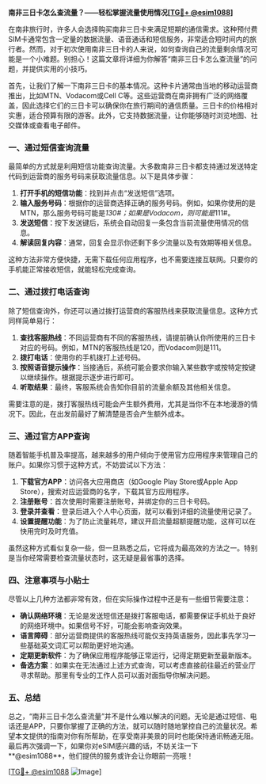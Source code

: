 **南非三日卡怎么查流量？——轻松掌握流量使用情况[[TG💪+ @esim1088](https://t.me/s/esim1088)]**

在南非旅行时，许多人会选择购买南非三日卡来满足短期的通信需求。这种预付费SIM卡通常包含一定量的数据流量、语音通话和短信服务，非常适合短时间内的旅行者。然而，对于初次使用南非三日卡的人来说，如何查询自己的流量剩余情况可能是一个小难题。别担心！这篇文章将详细为你解答“南非三日卡怎么查流量”的问题，并提供实用的小技巧。

首先，让我们了解一下南非三日卡的基本情况。这种卡片通常由当地的移动运营商推出，比如MTN、Vodacom或Cell C等。这些运营商在南非拥有广泛的网络覆盖，因此选择它们的三日卡可以确保你在旅行期间的通信质量。三日卡的价格相对实惠，适合预算有限的游客。此外，它支持数据流量，让你能够随时浏览地图、社交媒体或查看电子邮件。

### **一、通过短信查询流量**

最简单的方式就是利用短信功能查询流量。大多数南非三日卡都支持通过发送特定代码到运营商的服务号码来获取流量信息。以下是具体步骤：

1. **打开手机的短信功能**：找到并点击“发送短信”选项。
2. **输入服务号码**：根据你的运营商选择正确的服务号码。例如，如果你使用的是MTN，那么服务号码可能是*130#；如果是Vodacom，则可能是*111#。
3. **发送短信**：按下发送键后，系统会自动回复一条包含当前流量使用情况的信息。
4. **解读回复内容**：通常，回复会显示你还剩下多少流量以及有效期等相关信息。

这种方法非常方便快捷，无需下载任何应用程序，也不需要连接互联网。只要你的手机能正常接收短信，就能轻松完成查询。

### **二、通过拨打电话查询**

除了短信查询外，你还可以通过拨打运营商的客服热线来获取流量信息。这种方式同样简单易行：

1. **查找客服热线**：不同运营商有不同的客服热线，请提前确认你所使用的三日卡对应的号码。例如，MTN的客服热线是120，而Vodacom则是111。
2. **拨打电话**：使用你的手机拨打上述号码。
3. **按照语音提示操作**：当接通后，系统可能会要求你输入某些数字或按特定按键以继续操作。根据提示逐步进行即可。
4. **听取结果**：最终，客服系统会告知你目前的流量余额及其他相关信息。

需要注意的是，拨打客服热线可能会产生额外费用，尤其是当你不在本地漫游的情况下。因此，在出发前最好了解清楚是否会产生额外成本。

### **三、通过官方APP查询**

随着智能手机普及率提高，越来越多的用户倾向于使用官方应用程序来管理自己的账户。如果你习惯于这种方式，不妨尝试以下方法：

1. **下载官方APP**：访问各大应用商店（如Google Play Store或Apple App Store），搜索对应运营商的名字，下载其官方应用程序。
2. **注册账号**：首次使用时需要注册账号，并绑定你的三日卡号码。
3. **登录并查看**：登录后进入个人中心页面，就可以看到详细的流量使用记录了。
4. **设置提醒功能**：为了防止流量耗尽，建议开启流量超额提醒功能，这样可以在快用完时及时充值。

虽然这种方式看似复杂一些，但一旦熟悉之后，它将成为最高效的方法之一。特别是当你经常需要检查流量状态时，这无疑是最省事的选择。

### **四、注意事项与小贴士**

尽管以上几种方法都非常有效，但在实际操作过程中还是有一些细节需要注意：

- **确认网络环境**：无论是发送短信还是拨打客服电话，都需要保证手机处于良好的网络环境中。如果信号不好，可能会影响查询效果。
- **语言障碍**：部分运营商提供的客服热线可能仅支持英语服务，因此事先学习一些基础英文词汇可以帮助更好地沟通。
- **定期更新软件**：为了确保应用程序能够正常运行，记得定期更新至最新版本。
- **备选方案**：如果实在无法通过上述方式查询，可以考虑直接前往最近的营业厅寻求帮助。那里有专业的工作人员可以面对面指导你解决问题。

### **五、总结**

总之，“南非三日卡怎么查流量”并不是什么难以解决的问题。无论是通过短信、电话还是APP，只要你掌握了正确的方法，就可以随时随地掌控自己的流量状况。希望本文提供的指南对你有所帮助，在享受南非美景的同时也能保持通讯畅通无阻。最后再次强调一下，如果你对eSIM感兴趣的话，不妨关注一下**@esim1088**，他们提供的服务或许会让你眼前一亮哦！

[[TG💪+ @esim1088](https://t.me/s/esim1088) ![Image](https://i.postimg.cc/4NQfJmqS/Snipaste-2025-05-13-00-14-12.png)]